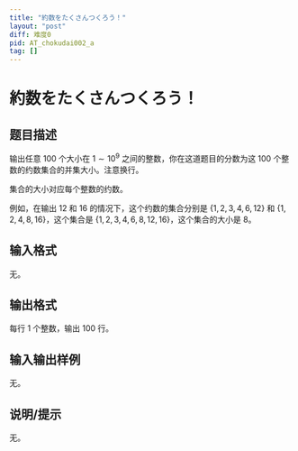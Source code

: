 ```yaml
---
title: "約数をたくさんつくろう！"
layout: "post"
diff: 难度0
pid: AT_chokudai002_a
tag: []
---
```


# 約数をたくさんつくろう！

## 题目描述

输出任意 100 个大小在 $1\sim 10^9$ 之间的整数，你在这道题目的分数为这 $100$ 个整数的约数集合的并集大小。注意换行。

集合的大小对应每个整数的约数。

例如，在输出 $12$ 和 $16$ 的情况下，这个约数的集合分别是 $\{1, 2, 3, 4, 6, 12\}$ 和 $\{1, 2, 4, 8, 16\}$，这个集合是 $\{1, 2, 3, 4, 6, 8, 12, 16\}$，这个集合的大小是 $8$。

## 输入格式

无。

## 输出格式

每行 $1$ 个整数，输出 $100$ 行。
## 输入输出样例
无。

## 说明/提示

无。


